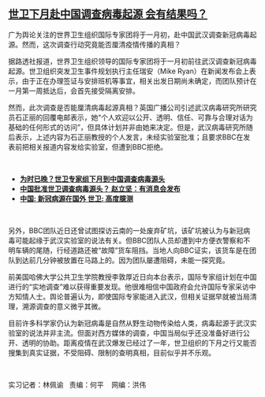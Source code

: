 <!--1608664260000-->
[世卫下月赴中国调查病毒起源  会有结果吗？](https://www.rfa.org/mandarin/yataibaodao/huanjing/pl-12222020133414.html)
------

<p></p><p>广为舆论关注的世界卫生组织国际专家团将于一月初，赴中国武汉调查新冠病毒起源。然而，这次调查行动究竟能否厘清疫情传播的真相？</p><p>据路透社报道，世界卫生组织领导的国际专家团将于一月初前往武汉调查新冠病毒起源。世卫组织突发卫生事件规划执行主任瑞安（<span>Mike Ryan</span><span>）在新闻发布会上表示，由于正在办理签证与安排班机等事宜，相关出发日期尚未确定，而团队预计在一月第一周抵达后，会首先接受隔离安排。</span></p><p><span>然而，此次调查是否能厘清病毒起源真相？英国广播公司引述武汉病毒研究所研究员石正丽的回覆电邮表示，她</span><span>“</span><span>个人欢迎以公开、透明、信任、可靠与合理对话为基础的任何形式的访问</span><span>”</span><span>，但具体计划并非由她来决定。但是，武汉病毒研究所随后表示，上述内容为石正丽教授的个人发言，未经实验室批准；且要求</span><span>BBC</span><span>在发表前把相关报道内容发给实验室，但遭到</span><span>BBC</span><span>拒绝。</span></p><p><br/></p><ul><li><a href="https://www.rfa.org/mandarin/Xinwen/8-12172020132541.html"><strong>为时已晚？世卫专家组下月到中国调查病毒源头</strong></a></li><li><strong><a href="https://www.rfa.org/mandarin/Xinwen/7-11242020120616.html">中国批准世卫调查病毒源头？ 赵立坚：有消息会发布</a></strong></li><li><strong><a href="https://www.rfa.org/mandarin/yataibaodao/huanjing/cl-11302020124208.html">中国: 新冠病源在国外 世卫: 高度臆测</a></strong></li></ul><p><br/></p><p><span>另外，</span><span>BBC</span><span>团队近日还曾试图探访云南的一处废弃矿坑，该矿坑被认为与新冠病毒可能起缘于武汉实验室的说法有关。但</span><span>BBC</span><span>团队人员却遭到中方便衣警察和不明车辆的尾随，行经道路还被</span><span>“</span><span>故障</span><span>”</span><span>货车阻挡。当地人向</span><span>BBC</span><span>证实，该货车是在团队到达前几分钟被放置在马路上的。因为团队屡遭阻碍，未能一探究竟。</span></p><p><span>前美国哈佛大学公共卫生学院教授李敦厚近日向本台表示，国际专家组计划在中国进行的</span><span>“</span><span>实地调查</span><span>”</span><span>难以获得重要发现。他很难相信中国政府会允许国际专家采访中方知情人士。舆论普遍认为，即使国际专家能进入武汉，但相关证据早就被当局清理，溯源调查的意义微乎其微。</span></p><p><span>目前许多科学家仍认为新冠病毒是自然从野生动物传染给人类，病毒起源于武汉实验室的说法并非主流。但面对西方媒体的调查，中国当局似乎还没准备好进行公开、透明的协助。距离疫情在武汉爆发已经过了一年，世卫组织的下月之行又能否搜集到真实证据，不受阻碍、限制的查明真相，目前似乎并不乐观。</span></p><p><br/></p><p><span>实习记者：林佩谕</span><span> <span>  </span></span><span>责编：何平</span><span><span>    </span></span><span>网编：洪伟</span></p>
